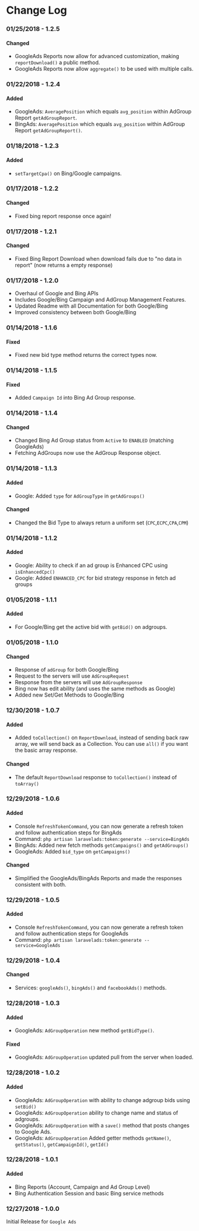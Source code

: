 Change Log
==========

### 01/25/2018 - 1.2.5

#### Changed
* GoogleAds Reports now allow for advanced customization, making `reportDownload()` a public method.
* GoogleAds Reports now allow `aggregate()` to be used with multiple calls.

### 01/22/2018 - 1.2.4

#### Added
* GoogleAds: `AveragePosition` which equals `avg_position` within AdGroup Report `getAdGroupReport`.
* BingAds: `AveragePosition` which equals `avg_position` within AdGroup Report `getAdGroupReport()`.


### 01/18/2018 - 1.2.3

#### Added
* `setTargetCpa()` on Bing/Google campaigns.


### 01/17/2018 - 1.2.2

#### Changed
* Fixed bing report response once again!


### 01/17/2018 - 1.2.1

#### Changed
* Fixed Bing Report Download when download fails due to "no data in report" (now returns a empty response)


### 01/17/2018 - 1.2.0

* Overhaul of Google and Bing APIs
* Includes Google/Bing Campaign and AdGroup Management Features.
* Updated Readme with all Documentation for both Google/Bing
* Improved consistency between both Google/Bing

### 01/14/2018 - 1.1.6

#### Fixed
* Fixed new bid type method returns the correct types now.


### 01/14/2018 - 1.1.5

#### Fixed
* Added `Campaign Id` into Bing Ad Group response.


### 01/14/2018 - 1.1.4

#### Changed
* Changed Bing Ad Group status from `Active` to `ENABLED` (matching GoogleAds)
* Fetching AdGroups now use the AdGroup Response object.


### 01/14/2018 - 1.1.3

#### Added
* Google: Added `type` for `AdGroupType` in `getAdGroups()`

#### Changed
* Changed the Bid Type to always return a uniform set (`CPC`,`ECPC`,`CPA`,`CPM`)


### 01/14/2018 - 1.1.2

#### Added
* Google: Ability to check if an ad group is Enhanced CPC using `isEnhancedCpc()`
* Google: Added `ENHANCED_CPC` for bid strategy response in fetch ad groups


### 01/05/2018 - 1.1.1

#### Added
* For Google/Bing get the active bid with `getBid()` on adgroups.


### 01/05/2018 - 1.1.0

#### Changed
* Response of `adGroup` for both Google/Bing
* Request to the servers will use `AdGroupRequest`
* Response from the servers will use `AdGroupResponse`
* Bing now has edit ability (and uses the same methods as Google)
* Added new Set/Get Methods to Google/Bing


### 12/30/2018 - 1.0.7

#### Added
* Added `toCollection()` on `ReportDownload`, instead of sending back raw array, we will send back as a Collection. You can use `all()` if you want the basic array response.

#### Changed
* The default `ReportDownload` response to `toCollection()` instead of `toArray()`

### 12/29/2018 - 1.0.6

#### Added
* Console `RefreshTokenCommand`, you can now generate a refresh token and follow authentication steps for BingAds
* Command: `php artisan laravelads:token:generate --service=BingAds`
* BingAds: Added new fetch methods `getCampaigns()` and `getAdGroups()`
* GoogleAds: Added `bid_type` on `getCampaigns()`

#### Changed
* Simplified the GoogleAds/BingAds Reports and made the responses consistent with both.

### 12/29/2018 - 1.0.5

#### Added
* Console `RefreshTokenCommand`, you can now generate a refresh token and follow authentication steps for GoogleAds
* Command: `php artisan laravelads:token:generate --service=GoogleAds`

### 12/29/2018 - 1.0.4

#### Changed
* Services: `googleAds()`, `bingAds()` and `facebookAds()` methods.

### 12/28/2018 - 1.0.3

#### Added
* GoogleAds: `AdGroupOperation` new method `getBidType()`.

#### Fixed
* GoogleAds: `AdGroupOperation` updated pull from the server when loaded.

### 12/28/2018 - 1.0.2

#### Added
* GoogleAds: `AdGroupOperation` with ability to change adgroup bids using `setBid()`
* GoogleAds: `AdGroupOperation` ability to change name and status of adgroups.
* GoogleAds: `AdGroupOperation` with a `save()` method that posts changes to Google Ads.
* GoogleAds: `AdGroupOperation` Added getter methods `getName()`, `getStatus()`, `getCampaignId()`, `getId()`

### 12/28/2018 - 1.0.1

#### Added
* Bing Reports (Account, Campaign and Ad Group Level)
* Bing Authentication Session and basic Bing service methods

### 12/27/2018 - 1.0.0
Initial Release for `Google Ads`

